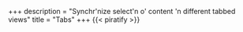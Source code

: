 +++
description = "Synchr'nize select'n o' content 'n different tabbed views"
title = "Tabs"
+++
{{< piratify >}}